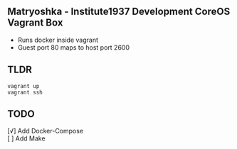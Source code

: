 Matryoshka - Institute1937 Development CoreOS Vagrant Box
---------------

* Runs docker inside vagrant
* Guest port 80 maps to host port 2600


TLDR
----------------
```
vagrant up
vagrant ssh
```



TODO
----------------
[√] Add Docker-Compose<br>
[ ] Add Make<br>

